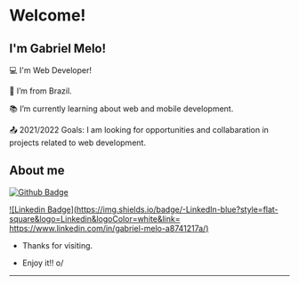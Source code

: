 # Welcome!

 

## I'm Gabriel Melo!

 

:computer: I'm Web Developer!

:house_with_garden: I’m from Brazil.

:books: I’m currently learning about web and mobile development.

:outbox_tray: 2021/2022 Goals: I am looking for opportunities and collabaration in projects related to web development.


## About me

[![Github Badge](https://img.shields.io/badge/-Github-000?style=flat-square&logo=Github&logoColor=white&link=https://github.com/gabuoff)](https://github.com/gabuoff)

[![Linkedin Badge](https://img.shields.io/badge/-LinkedIn-blue?style=flat-square&logo=Linkedin&logoColor=white&link= https://www.linkedin.com/in/gabriel-melo-a8741217a/)](https://www.linkedin.com/in/gabriel-melo-a8741217a/)



- Thanks for visiting.

- Enjoy it!! o/

----------------------------------------------------------------------------------

